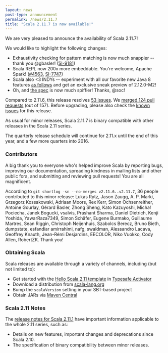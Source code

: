 ```yaml
---
layout: news
post-type: announcement
permalink: /news/2.11.7
title: "Scala 2.11.7 is now available!"
---
```

We are very pleased to announce the availability of Scala 2.11.7!

We would like to highlight the following changes:

* Exhaustivity checking for pattern matching is now much snappier -- thank you @gbasler! ([SI-9181](https://issues.scala-lang.org/browse/SI-9181))
* Scala REPL now 200x more embeddable. You're welcome, Apache Spark! ([#4563](https://github.com/scala/scala/pull/4563), [SI-7747](https://issues.scala-lang.org/browse/SI-7747))
* Scala also <3 INDYs -- experiment with all our favorite new Java 8 features [as follows](https://github.com/scala/make-release-notes/blob/2.11.x/experimental-backend.md) and get an exclusive sneak preview of 2.12.0-M2!
* Oh, and [the spec](http://www.scala-lang.org/files/archive/spec/2.11/) is now much spiffier! Thanks, @soc!

Compared to 2.11.6, this release resolves [53 issues](https://issues.scala-lang.org/issues/?jql=project%20%3D%20SI%20AND%20resolution%20%3D%20Fixed%20AND%20fixVersion%20in%20%28%22Scala%202.11.7%22%29%20ORDER%20BY%20component%20ASC%2C%20priority%20DESC).  We [merged 124 pull requests](https://github.com/scala/scala/pulls?q=is%3Apr+is%3Amerged+milestone%3A2.11.7) (out of 157).  Before upgrading, please also check the [known issues](https://issues.scala-lang.org/issues/?jql=project%20%3D%20SI%20AND%20status%3Dopen%20AND%20affectedVersion%20%3D%20%22Scala%202.11.7%22%20and%20fixVersion%20%3E%3D%20%22Scala%202.11.7%22%20ORDER%20BY%20component%20ASC%2C%20priority%20DESC) for this release.

As usual for minor releases, Scala 2.11.7 is binary compatible with other releases in the Scala 2.11 series.

The quarterly release schedule will continue for 2.11.x until the end of this year, and a few more quarters into 2016.

### Contributors

A big thank you to everyone who's helped improve Scala by reporting bugs, improving our documentation, spreading kindness in mailing lists and other public fora, and submitting and reviewing pull requests! You are all magnificent.

According to `git shortlog -sn --no-merges v2.11.6..v2.11.7`, 36 people contributed to this minor release: Lukas Rytz, Jason Zaugg, A. P. Marki, Grzegorz Kossakowski, Adriaan Moors, Rex Kerr, Simon Ochsenreither, Antoine Gourlay, Gérard Basler, Zhong Sheng, Kato Kazuyoshi, Michał Pociecha, Janek Bogucki, vsalvis, Prashant Sharma, Daniel Dietrich, Kenji Yoshida, YawarRaza7349, Simon Schäfer, Eugene Burmako, Guillaume Martres, Sean Riggin, Christoph Neijenhuis, Szabolcs Berecz, Bruno Bieth, dumpstate, esfandiar amirrahimi, nafg, swaldman, Alessandro Lacava, Geoffrey Knauth, Jean-Rémi Desjardins, EECOLOR, Niko Vuokko, Cody Allen, RobertZK. Thank you!

### Obtaining Scala

Scala releases are available through a variety of channels, including (but not limited to):

* Get started with the [Hello Scala 2.11 template](https://typesafe.com/activator/template/hello-scala-2_11) in [Typesafe Activator](https://typesafe.com/platform/getstarted)
* Download a distribution from [scala-lang.org](http://scala-lang.org/download/2.11.7.html)
* Bump the `scalaVersion` setting in your SBT-based project
* Obtain JARs via [Maven Central](http://search.maven.org/#search%7Cga%7C1%7Cg%3A%22org.scala-lang%22%20AND%20v%3A%222.11.7%22)

### Scala 2.11 Notes

The [release notes for Scala 2.11.1](http://scala-lang.org/news/2.11.1) have important information applicable to the whole 2.11 series, such as:

* Details on new features, important changes and deprecations since Scala 2.10.
* The specification of binary compatibility between minor releases.
